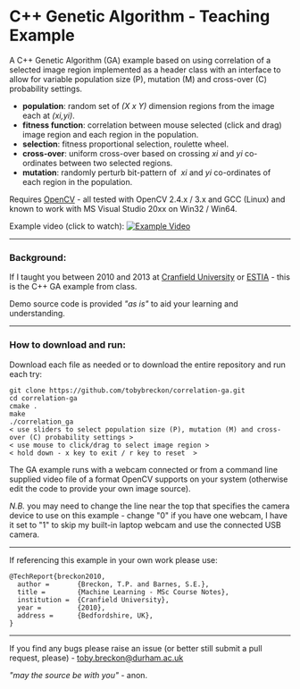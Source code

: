 # C++ Genetic Algorithm - Teaching Example

A C++ Genetic Algorithm (GA) example based on using correlation of a selected image region implemented as a header class
with an interface to allow for variable population size (P), mutation (M) and cross-over (C) probability settings.

- **population**: random set of _(X x Y)_ dimension regions from the image each at _(xi,yi)_.
- **fitness function**: correlation between mouse selected (click and drag) image region and each region in the population.
- **selection**: fitness proportional selection, roulette wheel.
- **cross-over**: uniform cross-over based on crossing _xi_ and _yi_ co-ordinates between two selected regions.
- **mutation**: randomly perturb bit-pattern of  _xi_ and _yi_ co-ordinates of each region in the population.

Requires [OpenCV](http://www.opencv.org) - all tested with OpenCV 2.4.x / 3.x and GCC (Linux) and known to work with MS Visual Studio 20xx on Win32 / Win64.

Example video (click to watch):
[![Example Video](http://img.youtube.com/vi/7cjkJ7xa84Q/0.jpg)](http://www.youtube.com/watch?v=7cjkJ7xa84Q)

---

### Background:

If I taught you between 2010 and 2013 at [Cranfield University](http://www.cranfield.ac.uk) or [ESTIA](http://www.estia.fr) - this is the C++ GA example from class.

Demo source code is provided _"as is"_ to aid your learning and understanding.

---

### How to download and run:

Download each file as needed or to download the entire repository and run each try:

```
git clone https://github.com/tobybreckon/correlation-ga.git
cd correlation-ga
cmake .
make
./correlation_ga
< use sliders to select population size (P), mutation (M) and cross-over (C) probability settings >
< use mouse to click/drag to select image region >
< hold down - x key to exit / r key to reset  >
```

The GA example runs with a webcam connected or from a command line supplied video file of a format OpenCV supports on your system (otherwise edit the code to provide your own image source).

_N.B._ you may need to change the line near the top that specifies the camera device to use on this example - change "0" if you have one webcam, I have it set to "1" to skip my built-in laptop webcam and use the connected USB camera.

---

If referencing this example in your own work please use:
```
@TechReport{breckon2010,
  author =       {Breckon, T.P. and Barnes, S.E.},
  title =        {Machine Learning - MSc Course Notes},
  institution =  {Cranfield University},
  year =         {2010},
  address =      {Bedfordshire, UK},
}
```

---

If you find any bugs please raise an issue (or better still submit a pull request, please) - toby.breckon@durham.ac.uk

_"may the source be with you"_ - anon.
